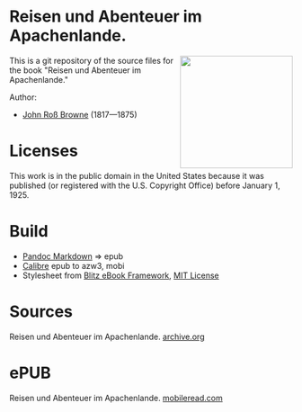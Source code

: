 #  Reisen und Abenteuer im Apachenlande.

<img align="right" height="200" src="https://user-images.githubusercontent.com/13177792/193361672-4dc364a6-d4af-47eb-bcf9-f83af16d5fc1.jpg">

This is a git repository of the source files for the book
"Reisen und Abenteuer im Apachenlande."

Author:

* [John Roß Browne](https://de.wikipedia.org/wiki/John_Ross_Browne) (1817—1875)


# Licenses
This work is in the public domain in the United States because it was
published (or registered with the U.S. Copyright Office)
before January 1, 1925.


# Build
* [Pandoc Markdown](https://pandoc.org/MANUAL.html#pandocs-markdown) => epub
* [Calibre](https://calibre-ebook.com/) epub to azw3, mobi
* Stylesheet from [Blitz eBook Framework](https://friendsofepub.github.io/Blitz/), [MIT License](https://github.com/FriendsOfEpub/Blitz/blob/master/LICENSE)

# Sources
Reisen und Abenteuer im Apachenlande. [archive.org](https://archive.org/details/reisenundabenteu01brow)

# ePUB
Reisen und Abenteuer im Apachenlande. [mobileread.com](https://www.mobileread.com/forums/showthread.php?t=341570)
